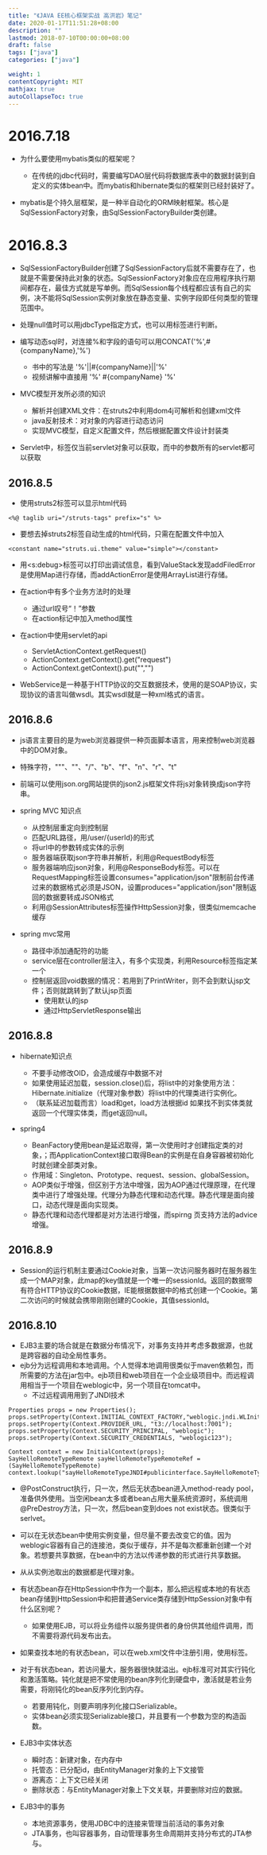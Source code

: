 ```yaml
---
title: "《JAVA EE核心框架实战 高洪岩》笔记"
date: 2020-01-17T11:51:28+08:00
description: ""
lastmod: 2018-07-10T00:00:00+08:00
draft: false
tags: ["java"]
categories: ["java"]

weight: 1
contentCopyright: MIT
mathjax: true
autoCollapseToc: true
---
```

# 2016.7.18
- 为什么要使用mybatis类似的框架呢？
  - 在传统的jdbc代码时，需要编写DAO层代码将数据库表中的数据封装到自定义的实体bean中。而mybatis和hibernate类似的框架则已经封装好了。
  
- mybatis是个持久层框架，是一种半自动化的ORM映射框架。核心是SqlSessionFactory对象，由SqlSessionFactoryBuilder类创建。

# 2016.8.3
- SqlSessionFactoryBuilder创建了SqlSessionFactory后就不需要存在了，也就是不需要保持此对象的状态。SqlSessionFactory对象应在应用程序执行期间都存在，最佳方式就是写单例。而SqlSession每个线程都应该有自己的实例，决不能将SqlSession实例对象放在静态变量、实例字段即任何类型的管理范围中。

- 处理null值时可以用jdbcType指定方式，也可以用<if>标签进行判断。

- 编写动态sql时，对连接%和字段的语句可以用CONCAT('%',#{companyName},'%') 
  - 书中的写法是 '%'||#{companyName}||'%'
  - 视频讲解中直接用 '%' #{companyName} '%'
  
- MVC模型开发所必须的知识
  - 解析并创建XML文件：在struts2中利用dom4j可解析和创建xml文件
  - java反射技术：对对象的内容进行动态访问
  - 实现MVC模型，自定义配置文件，然后根据配置文件设计封装类
  
- Servlet中，<init-param>标签仅当前servlet对象可以获取，而<context-param>中的参数所有的servlet都可以获取 
   
## 2016.8.5
- 使用struts2标签可以显示html代码
```
<%@ taglib uri="/struts-tags" prefix="s" %>
```

- 要想去掉struts2标签自动生成的html代码，只需在配置文件中加入
```
<constant name="struts.ui.theme" value="simple"></constant>
```
- 用<s:debug>标签可以打印出调试信息，看到ValueStack发现addFiledError是使用Map进行存储，而addActionError是使用ArrayList进行存储。

- 在action中有多个业务方法时的处理
  - 通过url叹号“！”参数
  - 在action标记中加入method属性
  
- 在action中使用servlet的api
  - ServletActionContext.getRequest()
  - ActionContext.getContext().get("request")
  - ActionContext.getContext().put("","")
  
- WebService是一种基于HTTP协议的交互数据技术，使用的是SOAP协议，实现协议的语言叫做wsdl。其实wsdl就是一种xml格式的语言。

## 2016.8.6
- js语言主要目的是为web浏览器提供一种页面脚本语言，用来控制web浏览器中的DOM对象。

- 特殊字符，"""、"\"、"/"、"b"、"f"、"n"、"r"、"t"

- 前端可以使用json.org网站提供的json2.js框架文件将js对象转换成json字符串。

- spring MVC 知识点
  - 从控制层重定向到控制层
  - 匹配URL路径，用/user/{userId}的形式
  - 将url中的参数转成实体的示例
  - 服务器端获取json字符串并解析，利用@RequestBody标签
  - 服务器端响应json对象，利用@ResponseBody标签。可以在RequestMapping标签设置consumes="application/json"限制前台传递过来的数据格式必须是JSON，设置produces="application/json"限制返回的数据要转成JSON格式
  - 利用@SessionAttributes标签操作HttpSession对象，很类似memcache缓存
  
- spring mvc常用
  - 路径中添加通配符的功能
  - service层在controller层注入，有多个实现类，利用Resource标签指定某一个
  - 控制层返回void数据的情况：若用到了PrintWriter，则不会到默认jsp文件；否则就跳转到了默认jsp页面
    - 使用默认的jsp
    - 通过HttpServletResponse输出
    
## 2016.8.8
- hibernate知识点
  - 不要手动修改OID，会造成缓存中数据不对
  - 如果使用延迟加载，session.close()后，将list中的对象使用方法：Hibernate.initialize（代理对象参数）将list中的代理类进行实例化。
  - （联系延迟加载而言）load和get，load方法根据id 如果找不到实体类就返回一个代理实体类，而get返回null。
  
- spring4
  - BeanFactory使用bean是延迟取得，第一次使用时才创建指定类的对象，；而ApplicationContext接口取得Bean的实例是在自身容器被初始化时就创建全部类对象。
  - 作用域：Singleton、Prototype、request、session、globalSession。
  - AOP类似于增强，但区别于方法中增强，因为AOP通过代理原理，在代理类中进行了增强处理。代理分为静态代理和动态代理。静态代理是面向接口，动态代理是面向实现类。
  - 静态代理和动态代理都是对方法进行增强，而spirng 页支持方法的advice增强。
  

## 2016.8.9
- Session的运行机制主要通过Cookie对象，当第一次访问服务器时在服务器生成一个MAP对象，此map的key值就是一个唯一的sessionId。返回的数据带有符合HTTP协议的Cookie数据，IE能根据数据中的格式创建一个Cookie。第二次访问的时候就会携带刚刚创建的Cookie，其值sessionId。

## 2016.8.10
- EJB3主要的场合就是在数据分布情况下，对事务支持并考虑多数据源，也就是跨容器的自动全局性事务。                                                         
- ejb分为远程调用和本地调用。个人觉得本地调用很类似于maven依赖包，而所需要的方法在jar包中。ejb项目和web项目在一个企业级项目中。而远程调用相当于一个项目在weblogic中，另一个项目在tomcat中。
  - 不过远程调用用到了JNDI技术
  
```
Properties props = new Properties();	props.setProperty(Context.INITIAL_CONTEXT_FACTORY,"weblogic.jndi.WLInitialContextFactory");
props.setProperty(Context.PROVIDER_URL, "t3://localhost:7001");
props.setProperty(Context.SECURITY_PRINCIPAL, "weblogic");
props.setProperty(Context.SECURITY_CREDENTIALS, "weblogic123");

Context context = new InitialContext(props);
SayHelloRemoteTypeRemote sayHelloRemoteTypeRemoteRef = (SayHelloRemoteTypeRemote) context.lookup("sayHelloRemoteTypeJNDI#publicinterface.SayHelloRemoteTypeRemote");
```
- @PostConstruct执行，只一次，然后无状态bean进入method-ready pool，准备供外使用。当空闲bean太多或者bean占用大量系统资源时，系统调用@PreDestroy方法，只一次，然后bean变到does not exist状态。很类似于serlvet。
- 可以在无状态bean中使用实例变量，但尽量不要去改变它的值。因为weblogic容器有自己的连接池，类似于缓存，并不是每次都重新创建一个对象。若想要共享数据，在bean中的方法以传递参数的形式进行共享数据。
- 从从实例池取出的数据都是代理对象。

- 有状态bean存在HttpSession中作为一个副本，那么把远程或本地的有状态bean存储到HttpSession中和把普通Service类存储到HttpSession对象中有什么区别呢？
  - 如果使用EJB，可以将业务组件以服务提供者的身份供其他组件调用，而不需要将源代码发布出去。
  
- 如果查找本地的有状态bean，可以在web.xml文件中注册引用，使用<ejb-local-ref>标签。

- 对于有状态bean，若访问量大，服务器很快就溢出。ejb标准可对其实行钝化和激活策略。钝化就是把不常使用的bean序列化到硬盘中，激活就是若业务需要，将刚钝化的bean反序列化到内存。
  - 若要用钝化，则要声明序列化接口Serializable。
  - 实体bean必须实现Serializable接口，并且要有一个参数为空的构造函数。 

- EJB3中实体状态
  - 瞬时态：新建对象，在内存中
  - 托管态：已分配id，由EntityManager对象的上下文接管
  - 游离态：上下文已经关闭
  - 删除状态：与EntityManager对象上下文关联，并要删除对应的数据。
  
- EJB3中的事务
  - 本地资源事务，使用JDBC中的连接来管理当前活动的事务对象
  - JTA事务，也叫容器事务，自动管理事务生命周期并支持分布式的JTA参与。
  